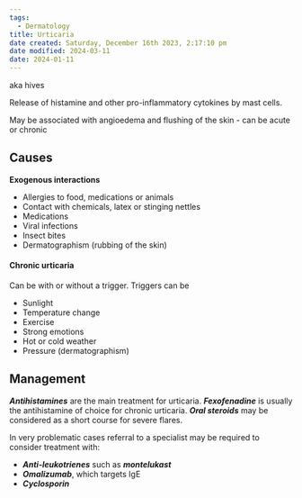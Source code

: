 ```yaml
---
tags:
  - Dermatology
title: Urticaria
date created: Saturday, December 16th 2023, 2:17:10 pm
date modified: 2024-03-11
date: 2024-01-11
---
```

aka hives

Release of histamine and other pro-inflammatory cytokines by mast cells. 

May be associated with angioedema and flushing of the skin - can be acute or chronic

## Causes

**Exogenous interactions** 
- Allergies to food, medications or animals
- Contact with chemicals, latex or stinging nettles
- Medications
- Viral infections
- Insect bites
- Dermatographism (rubbing of the skin)

#### Chronic urticaria
Can be with or without a trigger. Triggers can be 
- Sunlight
- Temperature change
- Exercise
- Strong emotions
- Hot or cold weather
- Pressure (dermatographism)

## Management

**_Antihistamines_** are the main treatment for urticaria. **_Fexofenadine_** is usually the antihistamine of choice for chronic urticaria. **_Oral steroids_** may be considered as a short course for severe flares.

In very problematic cases referral to a specialist may be required to consider treatment with:

- **_Anti-leukotrienes_** such as **_montelukast_**
- **_Omalizumab_**, which targets IgE
- **_Cyclosporin_**